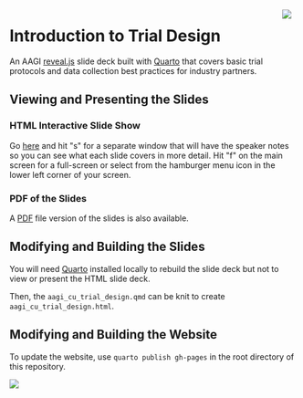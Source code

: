 <img src="assets/aagi-logo.svg" align="right" style="margin:10px" />

# Introduction to Trial Design

An AAGI [reveal.js](https://revealjs.com) slide deck built with [Quarto](https://quarto.org/docs/presentations/revealjs/) that covers basic trial protocols and data collection best practices for industry partners.

## Viewing and Presenting the Slides

### HTML Interactive Slide Show

Go [here](https://aagi-aus.github.io/Trial_Protocol_Best_Practices/trial_protocols_and_best_data_practices.html#/title-slide) and hit "s" for a separate window that will have the speaker notes so you can see what each slide covers in more detail.
Hit "f" on the main screen for a full-screen or select from the hamburger menu icon in the lower left corner of your screen.

### PDF of the Slides

A [PDF](trial_protocols_and_best_data_practices.pdf) file version of the slides is also available.

## Modifying and Building the Slides

You will need [Quarto](https://quarto.org) installed locally to rebuild the slide deck but not to view or present the HTML slide deck.

Then, the `aagi_cu_trial_design.qmd` can be knit to create `aagi_cu_trial_design.html`.

## Modifying and Building the Website

To update the website, use `quarto publish gh-pages` in the root directory of this repository.

![](assets/Partners.svg)
